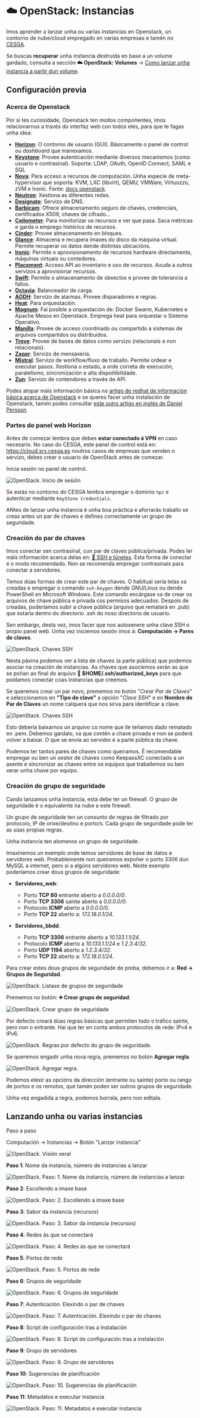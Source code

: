 # ☁️ OpenStack: Instancias

Imos aprender a lanzar unha ou varias instancias en Openstack, un contorno de nube/cloud empregado en varias empresas e tamén no [CESGA](https://www.cesga.es).

Se buscas **recuperar** unha instancia destruída en base a un volume gardado, consulta a sección **☁️ OpenStack: Volumes** &rarr; [Como lanzar unha instancia a partir dun volume](nube-2-openstack-volumes.md#como-lanzar-unha-instancia-a-partir-dun-volume).

## Configuración previa

### Acerca de Openstack

Por si tes curiosidade, Openstack ten moitos compoñentes, imos relacionarnos a través do interfaz web con todos eles, para que te fagas unha idea:

- **[Horizon](https://www.openstack.org/software/releases/caracal/components/horizon)**: O contorno de usuario (GUI). Básicamente o panel de control ou *dashboard* que manexamos.
- **[Keystone](https://www.openstack.org/software/releases/caracal/components/keystone)**: Provee autenticación mediante diversos mecanismos (como usuario e contrasinal). Soporta: LDAP, OAuth, OpenID Connect, SAML e SQL
- **[Nova](https://governance.openstack.org/tc/reference/projects/nova.html)**: Para acceso a recursos de computación. Unha especie de meta-hypervisor que soporta: KVM, LXC (libvirt), QEMU, VMWare, Virtuozzo, zVM e Ironic. Fonte: [docs openstack](https://docs.openstack.org/nova/latest/admin/configuration/hypervisors.html).
- **[Neutron](https://www.openstack.org/software/releases/caracal/components/neutron)**: Xestiona as diferentes redes.
- **[Designate](https://www.openstack.org/software/releases/caracal/components/designate)**: Servizo de DNS.
- **[Barbicam](https://www.openstack.org/software/releases/caracal/components/barbican)**: Ofrece almacenamento seguro de chaves, credenciais, certificados X509, chaves de cifrado...
- **[Ceilometer](https://www.openstack.org/software/releases/caracal/components/ceilometer)**: Para monitorizar os recursos e ver que pasa. Saca métricas e garda o emprego histórico de recursos.
- **[Cinder](https://www.openstack.org/software/releases/caracal/components/cinder)**: Provee almacenamento en bloques.
- **[Glance](https://www.openstack.org/software/releases/caracal/components/glance)**: Almacena e recupera imaxes do disco da máquina virtual. Permite recuperar os datos dende distintas ubicacións.
- **[Ironic](https://www.openstack.org/software/releases/caracal/components/ironic)**: Permite o aprovisionamento de recursos hardware directamente, máquinas virtuais ou contedores.
- **[Placement](https://www.openstack.org/software/releases/caracal/components/placement)**: Acceso API ao inventario e uso de recursos. Axuda a outros servizos a aprovisionar recursos.
- **[Swift](https://www.openstack.org/software/releases/caracal/components/swift)**: Permite o almacenamento de obxectos e provee de tolerancia a fallos.
- **[Octavia](https://www.openstack.org/software/releases/caracal/components/octavia)**: Balanceador de carga.
- **[AODH](https://www.openstack.org/software/releases/caracal/components/aodh)**: Servizo de alarmas. Provee disparadores e regras.
- **[Heat](https://www.openstack.org/software/releases/caracal/components/heat)**: Para orquestación.
- **[Magnum](https://www.openstack.org/software/releases/caracal/components/magnum)**: Fai posible a orquestación de: Docker Swarm, Kubernetes e Apache Mesos en Openstack. Emprega heat para orquestar o Sistema Operativo.
- **[Manilla](https://www.openstack.org/software/releases/caracal/components/manila)**: Provee de acceso coordinado ou compartido a sistemas de arquivos compartidos ou distribuidos.
- **[Trove](https://www.openstack.org/software/releases/caracal/components/trove)**: Provee de bases de datos como servizo (relacionais e non relacionais).
- **[Zaqar](https://www.openstack.org/software/releases/caracal/components/zaqar)**: Servizo de mensaxería.
- **[Mistral](https://www.openstack.org/software/releases/caracal/components/mistral)**: Servizo de workflow/fluxo de traballo. Permite ordear e executar pasos. Xestiona o estado, a orde correta de execución, paralelismo, sincronización e alta dispoñibilidade.
- **[Zun](https://www.openstack.org/software/releases/caracal/components/zun)**: Servizo de contendores a través de API.


Podes atopar máis información básica no [artigo de redhat de información básica acerca de Openstack](https://www.redhat.com/es/topics/openstack) e se queres facer unha instalación de Openstack, tamén podes consultar [este outro artigo en inglés de Daniel Persson](https://danielpersson.dev/2022/07/25/manually-install-openstack/).

### Partes do panel web **Horizon**

Antes de comezar lembra que debes **estar conectado á VPN** en caso necesario. No caso do CESGA, este panel de control está en: <https://cloud.srv.cesga.es> noutros casos de empresas que venden o servizo, debes crear o usuario de OpenStack antes de comezar.

Inicia sesión no panel de control.

![OpenStack. Inicio de sesión](images/openstack/login.png "OpenStack. Inicio de sesión")

Se estás no contorno do CESGA lembra empregar o dominio `hpc` e autenticar mediante `KeyStone Credentials`.

ANtes de lanzar unha instancia é unha boa práctica e aforrarás traballo se creas antes un par de chaves e defines correctamente un grupo de seguridade.


### Creación do par de chaves

Imos conectar sen contrasinal, cun par de claves pública/privada. Podes ler máis información acerca delas en: [🔑 SSH e túneles](ssh-0-chaves-tuneles.md). Esta forma de conectar é o modo recomendado. Non se recomenda empregar contrasinais para conectar a servidores.

Temos dúas formas de crear este par de chaves. O habitual sería telas xa creadas e empregar o comando `ssh-keygen` dende GNU/Linux ou dende PowerShell en Microsoft Windows. Este comando encárgase xa de crear os arquivos de chave pública e privada cos permisos adecuados. Despois de creadas, poderíamos subir a chave pública (arquivo que rematará en .pub) que estaría dentro do directorio .ssh do noso directorio de usuario.

Sen embargo, desta vez, imos facer que nos autoxenere unha clave SSH o propio panel web. Unha vez iniciemos sesión imos á: **Computación &rarr; Pares de claves**.

![OpenStack. Chaves SSH](images/openstack/pares-claves/openstack-llaves-ssh.png "OpenStack. Chaves SSH")

Nesta páxina podemos ver a lista de chaves (a parte pública) que podemos asociar na creación de instancias. As chaves que asociemos serán as que se poñan ao final do arquivo **📄 $HOME/.ssh/authorized_keys** para que poidamos conectar coas instancias que creemos.

Se queremos crear un par novo, prememos no botón "*Crear Par de Claves*" e seleccionamos en **"Tipo de clave"** a opción "*Clave SSH*" e en **Nombre de Par de Claves** un nome calquera que nos sirva para identificar a clave.

![OpenStack. Chaves SSH](images/openstack/pares-claves/openstack-creacion-par-claves.png "OpenStack. Chaves SSH")

Esto debería baixarnos un arquivo co nome que lle teñamos dado rematado en .pem. Debemos gardalo, xa que contén a chave privada e non se poderá volver a baixar. O que se envía ao servidor é a parte pública da chave.

Podemos ter tantos pares de chaves como queiramos. É recomendable empregar ou ben un xestor de chaves como KeepassXC conectado a un axente e sincronizar as chaves entre os equipos que traballemos ou ben xerar unha chave por equipo.

### Creación do grupo de seguridade

Cando lanzamos unha instancia, esta debe ter un firewall. O grupo de seguridade é o equivalente na nube a este firewall.

Un grupo de seguridade ten un conxunto de regras de filtrado por protocolo, IP de orixe/destino e porto/s. Cada grupo de seguridade pode ter as súas propias regras.

Unha instancia ten alomenos un grupo de seguridade.

Imaxinemos un exemplo onde temos servidores de base de datos e servidores web. Probablemente non queiramos expoñer o porto 3306 dun MySQL a internet, pero si a algúns servidores web. Neste exemplo poderíamos crear dous grupos de seguridade:

- **Servidores_web**:
    - Porto **TCP 80** entrante aberto a *0.0.0.0/0*.
    - Porto **TCP 3306** saínte aberto a *0.0.0.0/0*.
    - Protocolo **ICMP** aberto a *0.0.0.0/0*.
    - Porto **TCP 22** aberto a: *172.18.0.1/24*.

- **Servidores_bbdd**:
    - Porto **TCP 3306** entrante aberto a *10.133.1.1/24*.
    - Protocolo **ICMP** aberto a *10.133.1.1/24* e *1.2.3.4/32*.
    - Porto **UDP 1194** aberto a *1.2.3.4/32*.
    - Porto **TCP 22** aberto a: *172.18.0.1/24*.

Para crear estes dous grupos de seguridade de proba, debemos ir a: **Red &rarr; Grupos de Seguridad**.

![OpenStack. Listaxe de grupos de seguridade](images/openstack/grupos-seguridad/openstack-grupos-seguridad-listado.png "OpenStack. Listaxe de grupos de seguridade")

Prememos no botón: **➕ Crear grupo de seguridad**.

![OpenStack. Crear grupo de seguridade](images/openstack/grupos-seguridad/openstack-crear-grupo-seguridad.png "OpenStack. Crear grupo de seguridade")

Por defecto creará dúas regras básicas que permiten todo o tráfico saínte, pero non o entrante. Hai que ter en conta ambos protocolos de rede: IPv4 e IPv6.

![OpenStack. Regras por defecto do grupo de seguridade](images/openstack/grupos-seguridad/openstack-grupo-por-defecto.png "OpenStack. Regras por defecto do grupo de seguridade").

Se queremos engadir unha nova regra, prememos no botón **Agregar regla**.

![OpenStack. Agregar regra](images/openstack/grupos-seguridad/openstack-grupos-seguridad-agregar-regla.png "OpenStack. Agregar regra").

Podemos elexir as opcións da dirección (entrante ou saínte) porto ou rango de portos e os remotos, que tamén poden ser outros grupos de seguridade.

Unha vez engadida a regra, podemos borrala, pero non editala.

## Lanzando unha ou varias instancias

Paso a paso

Computación &rarr; Instancias &rarr; Botón "Lanzar instancia"

![OpenStack. Visión xeral](images/openstack/vision-general.png "OpenStack. Visión xeral")

**Paso 1**: Nome da instancia, número de instancias a lanzar

![OpenStack. Paso: 1. Nome da instancia, número de instancias a lanzar](images/openstack/instancia/nueva-instancia-paso1.png "OpenStack. Paso: 1. Nome da instancia, número de instancias a lanzar")

**Paso 2**: Escollendo a imaxe base

![OpenStack. Paso: 2. Escollendo a imaxe base](images/openstack/instancia/nueva-instancia-paso2.png "OpenStack. Paso: 2. Escollendo a imaxe base")

**Paso 3**: Sabor da instancia (recursos)

![OpenStack. Paso: 3. Sabor da instancia (recursos)](images/openstack/instancia/nueva-instancia-paso3.png "OpenStack. Paso: 3. Sabor da instancia (recursos)")

**Paso 4**: Redes ás que se conectará

![OpenStack. Paso: 4. Redes ás que se conectará](images/openstack/instancia/nueva-instancia-paso4.png "OpenStack. Paso: 4. Redes ás que se conectará")

**Paso 5**: Portos de rede

![OpenStack. Paso: 5. Portos de rede](images/openstack/instancia/nueva-instancia-paso5.png "OpenStack. Paso: 5. Portos de rede")

**Paso 6**: Grupos de seguridade

![OpenStack. Paso: 6. Grupos de seguridade](images/openstack/instancia/nueva-instancia-paso6.png "OpenStack. Paso: 6. Grupos de seguridade")

**Paso 7**: Autenticación. Elexindo o par de chaves

![OpenStack. Paso: 7. Autenticación. Elexindo o par de chaves](images/openstack/instancia/nueva-instancia-paso7.png "OpenStack. Paso: 7. Autenticación. Elexindo o par de chaves")

**Paso 8**: Script de configuración tras a instalación

![OpenStack. Paso: 8. Script de configuración tras a instalación](images/openstack/instancia/nueva-instancia-paso8.png "OpenStack. Paso: 8. Script de configuración tras a instalación")

**Paso 9**: Grupo de servidores

![OpenStack. Paso: 9. Grupo de servidores](images/openstack/instancia/nueva-instancia-paso9.png "OpenStack. Paso: 9. Grupo de servidores")

**Paso 10**: Sugerencias de planificación

![OpenStack. Paso: 10. Sugerencias de planificación](images/openstack/instancia/nueva-instancia-paso10.png "OpenStack. Paso: 10. Sugerencias de planificación")

**Paso 11**: Metadatos e executar instancia

![OpenStack. Paso: 11. Metadatos e executar instancia](images/openstack/instancia/nueva-instancia-paso11.png "OpenStack. Paso: 11. Metadatos e executar instancia")
